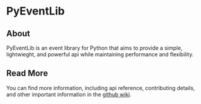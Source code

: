 # PyEventLib

## About

PyEventLib is an event library for Python that aims to provide a simple, lightwieght, and powerful api while maintaining performance and flexibility.

## Read More

You can find more information, including api reference, contributing details, and other important information in the [github wiki](https://github.com/roy-stewart/PyEventLib/wiki).